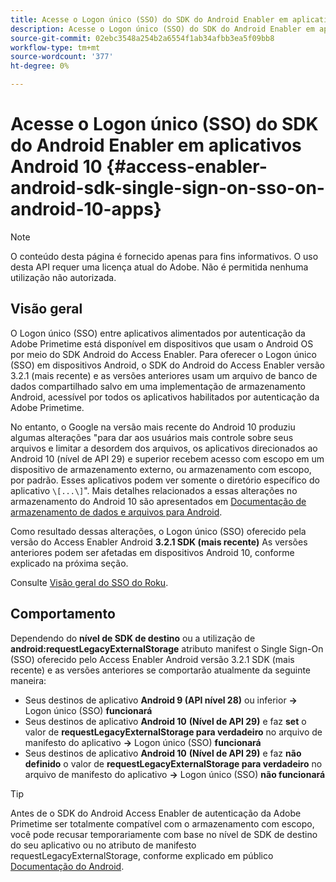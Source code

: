 ```yaml
---
title: Acesse o Logon único (SSO) do SDK do Android Enabler em aplicativos Android 10
description: Acesse o Logon único (SSO) do SDK do Android Enabler em aplicativos Android 10
source-git-commit: 02ebc3548a254b2a6554f1ab34afbb3ea5f09bb8
workflow-type: tm+mt
source-wordcount: '377'
ht-degree: 0%

---
```


# Acesse o Logon único (SSO) do SDK do Android Enabler em aplicativos Android 10 {#access-enabler-android-sdk-single-sign-on-sso-on-android-10-apps}

>[!NOTE]
>
>O conteúdo desta página é fornecido apenas para fins informativos. O uso desta API requer uma licença atual do Adobe. Não é permitida nenhuma utilização não autorizada.

## Visão geral

O Logon único (SSO) entre aplicativos alimentados por autenticação da Adobe Primetime está disponível em dispositivos que usam o Android OS por meio do SDK Android do Access Enabler. Para oferecer o Logon único (SSO) em dispositivos Android, o SDK do Android do Access Enabler versão 3.2.1 (mais recente) e as versões anteriores usam um arquivo de banco de dados compartilhado salvo em uma implementação de armazenamento Android, acessível por todos os aplicativos habilitados por autenticação da Adobe Primetime.

No entanto, o Google na versão mais recente do Android 10 produziu algumas alterações &quot;para dar aos usuários mais controle sobre seus arquivos e limitar a desordem dos arquivos, os aplicativos direcionados ao Android 10 (nível de API 29) e superior recebem acesso com escopo em um dispositivo de armazenamento externo, ou armazenamento com escopo, por padrão. Esses aplicativos podem ver somente o diretório específico do aplicativo `\[...\]`&quot;. Mais detalhes relacionados a essas alterações no armazenamento do Android 10 são apresentados em [Documentação de armazenamento de dados e arquivos para Android](https://developer.android.com/training/data-storage/files/external-scoped).

Como resultado dessas alterações, o Logon único (SSO) oferecido pela versão do Access Enabler Android **3.2.1 SDK (mais recente)** As versões anteriores podem ser afetadas em dispositivos Android 10, conforme explicado na próxima seção.

Consulte [Visão geral do SSO do Roku](/help/authentication/roku-sso-overview.md).

## Comportamento

Dependendo do **nível de SDK de destino** ou a utilização de **android:requestLegacyExternalStorage** atributo manifest o Single Sign-On (SSO) oferecido pelo Access Enabler Android versão 3.2.1 SDK (mais recente) e as versões anteriores se comportarão atualmente da seguinte maneira:

- Seus destinos de aplicativo **Android 9 (API nível 28)** ou inferior **-\>** Logon único (SSO) **funcionará**
- Seus destinos de aplicativo **Android 10** **(Nível de API 29)** e faz **set** o valor de **requestLegacyExternalStorage para verdadeiro** no arquivo de manifesto do aplicativo **-\>** Logon único (SSO) **funcionará**
- Seus destinos de aplicativo **Android 10** **(Nível de API 29)** e faz **não definido** o valor de **requestLegacyExternalStorage para verdadeiro** no arquivo de manifesto do aplicativo **-\>** Logon único (SSO) **não funcionará**


>[!TIP]
>
> Antes de o SDK do Android Access Enabler de autenticação da Adobe Primetime ser totalmente compatível com o armazenamento com escopo, você pode recusar temporariamente com base no nível de SDK de destino do seu aplicativo ou no atributo de manifesto requestLegacyExternalStorage, conforme explicado em público [Documentação do Android](https://developer.android.com/training/data-storage/files/external-scoped#opt-out-of-scoped-storage).
